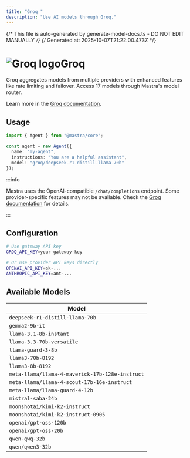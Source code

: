 ```yaml
---
title: "Groq "  
description: "Use AI models through Groq."
---
```


{/* This file is auto-generated by generate-model-docs.ts - DO NOT EDIT MANUALLY */}
{/* Generated at: 2025-10-07T21:22:00.473Z */}

# <img src="https://models.dev/logos/groq.svg" alt="Groq logo" className="inline w-8 h-8 mr-2 align-middle dark:invert dark:brightness-0 dark:contrast-200" />Groq

Groq aggregates models from multiple providers with enhanced features like rate limiting and failover. Access 17 models through Mastra's model router.

Learn more in the [Groq documentation](https://console.groq.com/docs/models).

## Usage

```typescript
import { Agent } from "@mastra/core";

const agent = new Agent({
  name: "my-agent",
  instructions: "You are a helpful assistant",
  model: "groq/deepseek-r1-distill-llama-70b"
});
```

:::info

Mastra uses the OpenAI-compatible `/chat/completions` endpoint. Some provider-specific features may not be available. Check the [Groq documentation](https://console.groq.com/docs/models) for details.

:::

## Configuration

```bash
# Use gateway API key
GROQ_API_KEY=your-gateway-key

# Or use provider API keys directly  
OPENAI_API_KEY=sk-...
ANTHROPIC_API_KEY=ant-...
```


## Available Models

| Model |
|-------|
| `deepseek-r1-distill-llama-70b` |
| `gemma2-9b-it` |
| `llama-3.1-8b-instant` |
| `llama-3.3-70b-versatile` |
| `llama-guard-3-8b` |
| `llama3-70b-8192` |
| `llama3-8b-8192` |
| `meta-llama/llama-4-maverick-17b-128e-instruct` |
| `meta-llama/llama-4-scout-17b-16e-instruct` |
| `meta-llama/llama-guard-4-12b` |
| `mistral-saba-24b` |
| `moonshotai/kimi-k2-instruct` |
| `moonshotai/kimi-k2-instruct-0905` |
| `openai/gpt-oss-120b` |
| `openai/gpt-oss-20b` |
| `qwen-qwq-32b` |
| `qwen/qwen3-32b` |

